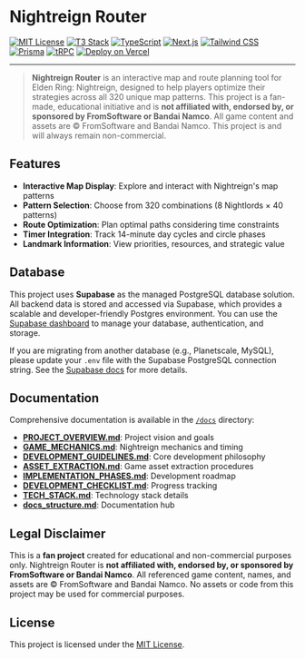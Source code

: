 # Nightreign Router

[![MIT License](https://img.shields.io/badge/license-MIT-blue.svg)](LICENSE)
[![T3 Stack](https://img.shields.io/badge/T3%20Stack-Next.js%20%7C%20TypeScript%20%7C%20Prisma%20%7C%20tRPC%20%7C%20Tailwind-informational)](https://create.t3.gg/)
[![TypeScript](https://img.shields.io/badge/TypeScript-Strict-blue?logo=typescript)](https://www.typescriptlang.org/)
[![Next.js](https://img.shields.io/badge/Next.js-14+-black?logo=next.js)](https://nextjs.org/)
[![Tailwind CSS](https://img.shields.io/badge/TailwindCSS-3+-06B6D4?logo=tailwindcss)](https://tailwindcss.com/)
[![Prisma](https://img.shields.io/badge/Prisma-ORM-2D3748?logo=prisma)](https://prisma.io/)
[![tRPC](https://img.shields.io/badge/tRPC-Type%20Safe%20API-2596be?logo=trpc)](https://trpc.io/)
[![Deploy on Vercel](https://img.shields.io/badge/deploy-Vercel-black?logo=vercel)](https://vercel.com/)

---

> **Nightreign Router** is an interactive map and route planning tool for Elden Ring: Nightreign, designed to help players optimize their strategies across all 320 unique map patterns. This project is a fan-made, educational initiative and is **not affiliated with, endorsed by, or sponsored by FromSoftware or Bandai Namco**. All game content and assets are © FromSoftware and Bandai Namco. This project is and will always remain non-commercial.

## Features
- **Interactive Map Display**: Explore and interact with Nightreign's map patterns
- **Pattern Selection**: Choose from 320 combinations (8 Nightlords × 40 patterns)
- **Route Optimization**: Plan optimal paths considering time constraints
- **Timer Integration**: Track 14-minute day cycles and circle phases
- **Landmark Information**: View priorities, resources, and strategic value

## Database
This project uses **Supabase** as the managed PostgreSQL database solution. All backend data is stored and accessed via Supabase, which provides a scalable and developer-friendly Postgres environment. You can use the [Supabase dashboard](https://app.supabase.com/) to manage your database, authentication, and storage.

If you are migrating from another database (e.g., Planetscale, MySQL), please update your `.env` file with the Supabase PostgreSQL connection string. See the [Supabase docs](https://supabase.com/docs/guides/database) for more details.

## Documentation
Comprehensive documentation is available in the [`/docs`](./docs) directory:
- **[PROJECT_OVERVIEW.md](./docs/PROJECT_OVERVIEW.md)**: Project vision and goals
- **[GAME_MECHANICS.md](./docs/GAME_MECHANICS.md)**: Nightreign mechanics and timing
- **[DEVELOPMENT_GUIDELINES.md](./docs/DEVELOPMENT_GUIDELINES.md)**: Core development philosophy
- **[ASSET_EXTRACTION.md](./docs/ASSET_EXTRACTION.md)**: Game asset extraction procedures
- **[IMPLEMENTATION_PHASES.md](./docs/IMPLEMENTATION_PHASES.md)**: Development roadmap
- **[DEVELOPMENT_CHECKLIST.md](./docs/DEVELOPMENT_CHECKLIST.md)**: Progress tracking
- **[TECH_STACK.md](./docs/TECH_STACK.md)**: Technology stack details
- **[docs_structure.md](./docs/docs_structure.md)**: Documentation hub

## Legal Disclaimer
This is a **fan project** created for educational and non-commercial purposes only. Nightreign Router is **not affiliated with, endorsed by, or sponsored by FromSoftware or Bandai Namco**. All referenced game content, names, and assets are © FromSoftware and Bandai Namco. No assets or code from this project may be used for commercial purposes.

## License
This project is licensed under the [MIT License](./LICENSE).
